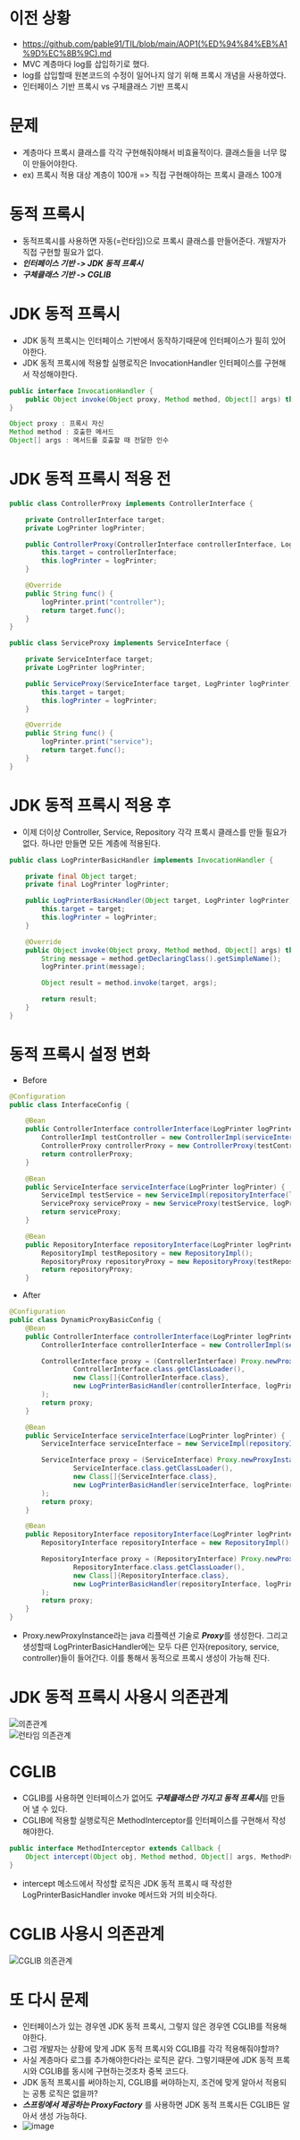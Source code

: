 # 이전 상황
- https://github.com/pable91/TIL/blob/main/AOP1(%ED%94%84%EB%A1%9D%EC%8B%9C).md
- MVC 계층마다 log를 삽입하기로 했다.
- log를 삽입할때 원본코드의 수정이 일어나지 않기 위해 프록시 개념을 사용하였다.
- 인터페이스 기반 프록시 vs 구체클래스 기반 프록시


# 문제
- 계층마다 프록시 클래스를 각각 구현해줘야해서 비효율적이다. 클래스들을 너무 많이 만들어야한다.
- ex) 프록시 적용 대상 계층이 100개 => 직접 구현해야하는 프록시 클래스 100개

# 동적 프록시
- 동적프록시를 사용하면 자동(=런타임)으로 프록시 클래스를 만들어준다. 개발자가 직접 구현할 필요가 없다.
- ***인터페이스 기반 -> JDK 동적 프록시***
- ***구체클래스 기반 -> CGLIB***

# JDK 동적 프록시
- JDK 동적 프록시는 인터페이스 기반에서 동작하기때문에 인터페이스가 필히 있어야한다.
- JDK 동적 프록시에 적용할 실행로직은 InvocationHandler 인터페이스를 구현해서 작성해야한다.
``` java
public interface InvocationHandler {
    public Object invoke(Object proxy, Method method, Object[] args) throws Throwable;
}

Object proxy : 프록시 자신
Method method : 호출한 메서드
Object[] args : 메서드를 호출할 때 전달한 인수
```

# JDK 동적 프록시 적용 전
``` java
public class ControllerProxy implements ControllerInterface {

    private ControllerInterface target;
    private LogPrinter logPrinter;

    public ControllerProxy(ControllerInterface controllerInterface, LogPrinter logPrinter) {
        this.target = controllerInterface;
        this.logPrinter = logPrinter;
    }

    @Override
    public String func() {
        logPrinter.print("controller");
        return target.func();
    }
}
```
``` java
public class ServiceProxy implements ServiceInterface {

    private ServiceInterface target;
    private LogPrinter logPrinter;

    public ServiceProxy(ServiceInterface target, LogPrinter logPrinter) {
        this.target = target;
        this.logPrinter = logPrinter;
    }

    @Override
    public String func() {
        logPrinter.print("service");
        return target.func();
    }
}

```

# JDK 동적 프록시 적용 후
- 이제 더이상 Controller, Service, Repository 각각 프록시 클래스를 만들 필요가 없다. 하나만 만들면 모든 계층에 적용된다.
``` java
public class LogPrinterBasicHandler implements InvocationHandler {

    private final Object target;
    private final LogPrinter logPrinter;

    public LogPrinterBasicHandler(Object target, LogPrinter logPrinter) {
        this.target = target;
        this.logPrinter = logPrinter;
    }

    @Override
    public Object invoke(Object proxy, Method method, Object[] args) throws Throwable {
        String message = method.getDeclaringClass().getSimpleName();
        logPrinter.print(message);

        Object result = method.invoke(target, args);

        return result;
    }
}
```

# 동적 프록시 설정 변화
- Before
``` java
@Configuration
public class InterfaceConfig {

    @Bean
    public ControllerInterface controllerInterface(LogPrinter logPrinter) {
        ControllerImpl testController = new ControllerImpl(serviceInterface(logPrinter));
        ControllerProxy controllerProxy = new ControllerProxy(testController, logPrinter);
        return controllerProxy;
    }

    @Bean
    public ServiceInterface serviceInterface(LogPrinter logPrinter) {
        ServiceImpl testService = new ServiceImpl(repositoryInterface(logPrinter));
        ServiceProxy serviceProxy = new ServiceProxy(testService, logPrinter);
        return serviceProxy;
    }

    @Bean
    public RepositoryInterface repositoryInterface(LogPrinter logPrinter) {
        RepositoryImpl testRepository = new RepositoryImpl();
        RepositoryProxy repositoryProxy = new RepositoryProxy(testRepository, logPrinter);
        return repositoryProxy;
    }
```

- After
``` java
@Configuration
public class DynamicProxyBasicConfig {
    @Bean
    public ControllerInterface controllerInterface(LogPrinter logPrinter) {
        ControllerInterface controllerInterface = new ControllerImpl(serviceInterface(logPrinter));

        ControllerInterface proxy = (ControllerInterface) Proxy.newProxyInstance(
                ControllerInterface.class.getClassLoader(),
                new Class[]{ControllerInterface.class},
                new LogPrinterBasicHandler(controllerInterface, logPrinter)
        );
        return proxy;
    }

    @Bean
    public ServiceInterface serviceInterface(LogPrinter logPrinter) {
        ServiceInterface serviceInterface = new ServiceImpl(repositoryInterface(logPrinter));

        ServiceInterface proxy = (ServiceInterface) Proxy.newProxyInstance(
                ServiceInterface.class.getClassLoader(),
                new Class[]{ServiceInterface.class},
                new LogPrinterBasicHandler(serviceInterface, logPrinter)
        );
        return proxy;
    }

    @Bean
    public RepositoryInterface repositoryInterface(LogPrinter logPrinter) {
        RepositoryInterface repositoryInterface = new RepositoryImpl();

        RepositoryInterface proxy = (RepositoryInterface) Proxy.newProxyInstance(
                RepositoryInterface.class.getClassLoader(),
                new Class[]{RepositoryInterface.class},
                new LogPrinterBasicHandler(repositoryInterface, logPrinter)
        );
        return proxy;
    }
}
```
- Proxy.newProxyInstance라는 java 리플렉션 기술로 ***Proxy***를 생성한다. 그리고 생성할때 LogPrinterBasicHandler에는 모두 다른 인자(repository, service, controller)들이 들어간다. 이를 통해서 동적으로 프록시 생성이 가능해 진다.

# JDK 동적 프록시 사용시 의존관계
![의존관계](https://user-images.githubusercontent.com/22884224/235561822-a2a050b0-1868-4f49-9856-012b5a87216d.png)   
![런타임 의존관계](https://user-images.githubusercontent.com/22884224/235561830-ca291dcc-24bd-4a55-ba0e-ec26918881f2.png)

# CGLIB
- CGLIB를 사용하면 인터페이스가 없어도 ***구체클래스만 가지고 동적 프록시***를 만들어 낼 수 있다.
- CGLIB에 적용할 실행로직은 MethodInterceptor를 인터페이스를 구현해서 작성해야한다.
``` java
public interface MethodInterceptor extends Callback {
    Object intercept(Object obj, Method method, Object[] args, MethodProxy proxy) throws Throwable;
}
```
- intercept 메소드에서 작성할 로직은 JDK 동적 프록시 때 작성한 LogPrinterBasicHandler invoke 메서드와 거의 비슷하다.

# CGLIB 사용시 의존관계
![CGLIB 의존관계](https://user-images.githubusercontent.com/22884224/235568174-ddc9db5d-4b04-48bb-bac2-cfcdccabccf0.png)

# 또 다시 문제
- 인터페이스가 있는 경우엔 JDK 동적 프록시, 그렇지 않은 경우엔 CGLIB를 적용해야한다.
- 그럼 개발자는 상황에 맞게 JDK 동적 프록시와 CGLIB를 각각 적용해줘야할까? 
- 사실 계층마다 로그를 추가해야한다라는 로직은 같다. 그렇기때문에  JDK 동적 프록시와 CGLIB를 동시에 구현하는것조차 중복 코드다.
- JDK 동적 프록시를 써야하는지, CGLIB를 써야하는지, 조건에 맞게 알아서 적용되는 공통 로직은 없을까?
- ***스프링에서 제공하는 ProxyFactory*** 를 사용하면 JDK 동적 프록시든 CGLIB든 알아서 생성 가능하다.
- ![image](https://user-images.githubusercontent.com/22884224/235568874-dbd6c47d-4d22-477a-8ff4-047e8765bd53.png)

